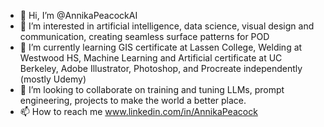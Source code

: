 - 👋 Hi, I’m @AnnikaPeacockAI
- 👀 I’m interested in artificial intelligence, data science, visual design and communication, creating seamless surface patterns for POD
- 🌱 I’m currently learning GIS certificate at Lassen College, Welding at Westwood HS, Machine Learning and Artificial certificate at UC Berkeley, Adobe Illustrator, Photoshop, and Procreate independently (mostly Udemy)
- 💞️ I’m looking to collaborate on training and tuning LLMs, prompt engineering, projects to make the world a better place.
- 📫 How to reach me www.linkedin.com/in/AnnikaPeacock


